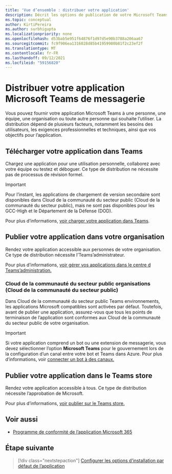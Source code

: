 ```yaml
---
title: 'Vue d’ensemble : distribuer votre application'
description: Décrit les options de publication de votre Microsoft Teams application.
ms.topic: conceptual
author: KirtiPereira
ms.author: surbhigupta
ms.localizationpriority: none
ms.openlocfilehash: d53bab5e951f64876f1d97d5e90b3788a206aa67
ms.sourcegitcommit: fc9f906ea1316028d85b41959980b81f2c23ef2f
ms.translationtype: MT
ms.contentlocale: fr-FR
ms.lasthandoff: 09/12/2021
ms.locfileid: "59156820"
---
```

# <a name="distribute-your-microsoft-teams-app"></a>Distribuer votre application Microsoft Teams de messagerie

Vous pouvez fournir votre application Microsoft Teams à une personne, une équipe, une organisation ou toute autre personne qui souhaite l’utiliser. La distribution dépend de plusieurs facteurs, notamment les besoins des utilisateurs, les exigences professionnelles et techniques, ainsi que vos objectifs pour l’application.

## <a name="upload-your-app-in-teams"></a>Télécharger votre application dans Teams

Chargez une application pour une utilisation personnelle, collaborez avec votre équipe ou testez et déboguer. Ce type de distribution ne nécessite pas de processus de révision formel.

> [!IMPORTANT]
> Pour l’instant, les applications de chargement de version secondaire sont disponibles dans Cloud de la communauté du secteur public (Cloud de la communauté du secteur public), mais ne sont pas disponibles pour les GCC-High et le Département de la Défense (DOD).

Pour plus d’informations, [voir charger votre application dans Teams](apps-upload.md).

## <a name="publish-your-app-to-your-org"></a>Publier votre application dans votre organisation

Rendez votre application accessible aux personnes de votre organisation. Ce type de distribution nécessite l’Teams’administrateur.

Pour plus d’informations, [voir gérer vos applications dans le centre d Teams’administration.](/MicrosoftTeams/manage-apps?toc=%2Fmicrosoftteams%2Fplatform%2Ftoc.json&bc=%2FMicrosoftTeams%2Fbreadcrumb%2Ftoc.json)

### <a name="government-community-cloud-gcc-organizations"></a>Cloud de la communauté du secteur public organisations (Cloud de la communauté du secteur public)

Dans Cloud de la communauté du secteur public Teams environnements, les applications Microsoft compatibles sont activées par défaut. Toutefois, avant de publier une application, assurez-vous que tous les points de terminaison de l’application sont conformes aux Cloud de la communauté du secteur public de votre organisation.

> [!IMPORTANT]
>Si votre application comprend un bot ou une extension de messagerie, vous devez sélectionner l’option **Microsoft Teams** pour le gouvernement lors de la configuration d’un canal entre votre bot et Teams dans Azure. Pour plus d’informations, voir [connecter un bot à des canaux.](/azure/bot-service/bot-service-manage-channels?view=azure-bot-service-4.0&preserve-view=true)

## <a name="publish-your-app-to-the-teams-store"></a>Publier votre application dans le Teams store

Rendez votre application accessible à tous. Ce type de distribution nécessite l’approbation de Microsoft.

Pour plus d’informations, [voir publier sur le Teams store.](~/concepts/deploy-and-publish/appsource/publish.md)

## <a name="see-also"></a>Voir aussi

* [Programme de conformité de l’application Microsoft 365](/microsoft-365-app-certification/overview)

## <a name="next-step"></a>Étape suivante

> [!div class="nextstepaction"]
> [Configurer les options d’installation par défaut de l’application](~/concepts/deploy-and-publish/add-default-install-scope.md)
